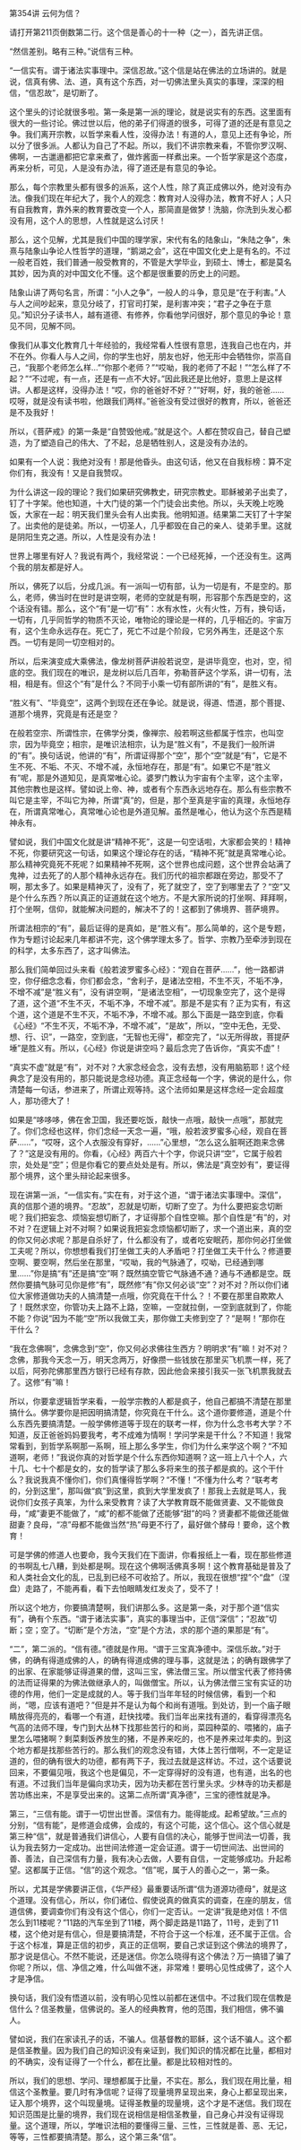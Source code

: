 第354讲 云何为信？

请打开第211页倒数第二行。这个信是善心的十一种（之一），首先讲正信。

“然信差别。略有三种。”说信有三种。

“一信实有。谓于诸法实事理中。深信忍故。”这个信是站在佛法的立场讲的。就是说，信真有佛、法、道，真有这个东西，对一切佛法里头真实的事理，深深的相信，“信忍故”，是切断了。

这个里头的讨论就很多啦。第一条是第一派的理论，就是说实有的东西。这里面有很大的一些讨论。佛过世以后，他的弟子们得道的很多，可得了道的还是有意见之争。我们离开宗教，以哲学来看人性，没得办法！有道的人，意见上还有争论，所以分了很多派。人都认为自己了不起。所以，我们不讲宗教来看，不管你罗汉啊、佛啊，一古邋遢都把它拿来煮了，做炸酱面一样煮出来。一个哲学家是这个态度，再来分析，可见，人是没有办法，得了道还是有意见的争论。

那么，每个宗教里头都有很多的派系，这个人性，除了真正成佛以外，绝对没有办法。像我们现在年纪大了，我个人的观念：教育对人没得办法，教育不好人；人只有自我教育，靠外来的教育要改变一个人，那简直是做梦！洗脑，你洗到头发心都没有用，这个人的思想，人性就是这么讨厌！

那么，这个见解，尤其是我们中国的理学家，宋代有名的陆象山，“朱陆之争”，朱熹与陆象山争论人性哲学的道理，“鹅湖之会”，这在中国文化史上是有名的。不过一般老百姓，我们普通一般受教育的，不管是大学毕业，到硕士、博士，都是莫名其妙，因为真的对中国文化不懂。这个都是很重要的历史上的问题。

陆象山讲了两句名言，所谓：“小人之争”，一般人的斗争，意见是“在于利害。”人与人之间吵起来，意见分岐了，打官司打架，是利害冲突；“君子之争在于意见。”知识分子读书人，越有道德、有修养，你看他学问很好，那个意见的争论！意见不同，见解不同。

像我们从事文化教育几十年经验的，我经常看人性很有意思，连我自己也在内，并不在外。你看人与人之间，你的学生也好，朋友也好，他无形中会牺牲你，崇高自己，“我那个老师怎么样…”“你那个老师？”“哎呦，我的老师了不起！”“怎么样了不起？”“不过呢，有一点，还是有一点不大好。”因此我还是比他好，意思上是这样讲。人都是这样，没得办法！“哎，你的爸爸好不好？”“好啊，好，我的爸爸……哎呀，就是没有读书啦，他跟我们两样。”爸爸没有受过很好的教育，所以，爸爸还是不及我好！

所以，《菩萨戒》的第一条是“自赞毁他戒。”就是这个。人都在赞叹自己，替自己塑造，为了塑造自己的伟大、了不起，总是牺牲别人，这是没有办法的。

如果有一个人说：我绝对没有！那是他昏头。由这句话，他又在自我标榜：算不定你们有，我没有！又是自我赞叹。

为什么讲这一段的理论？我们如果研究佛教史，研究宗教史。耶稣被弟子出卖了，钉了十字架。他也知道，十大门徒的第一个门徒会出卖他。所以，头天晚上吃晚饭，大家在一起：明天我们里头会有人出卖我。他明知道。结果第二天钉了十字架了。出卖他的是徒弟。所以，一切圣人，几乎都毁在自己的亲人、徒弟手里。这就是阴阳生克之道。所以，人性是没有办法！

世界上哪里有好人？我说有两个，我经常说：一个已经死掉，一个还没有生。这两个我的朋友都是好人。

所以，佛死了以后，分成几派。有一派叫一切有部，认为一切是有，不是空的。那么，老师，佛当时在世时是讲空啊，老师的空就是有啊，形容那个东西是空的，这个话没有错。那么，这个“有”是一切“有”：水有水性，火有火性，万有，换句话，一切有，几乎同哲学的物质不灭论，唯物论的理论是一样的，几乎相近的。宇宙万有，这个生命永远存在。死亡了，死亡不过是个阶段，它另外再生，还是这个东西。一切有是同一切空相对的。

所以，后来演变成大乘佛法，像龙树菩萨讲般若说空，是讲毕竟空，也对，空，彻底的空。我们现在的唯识，是龙树以后几百年，弥勒菩萨这个学系，讲一切有，法相，相是有。但这个“有”是什么？不同于小乘一切有部所讲的“有”，是胜义有。

“胜义有”、“毕竟空”，这两个到现在还在争论。就是说，得道、悟道，那个菩提、道那个境界，究竟是有还是空？

在般若空宗、所谓性宗，在佛学分类，像禅宗、般若啊这些都属于性宗，也叫空宗，因为毕竟空；相宗，是唯识法相宗，认为是“胜义有”，不是我们一般所讲的“有”。换句话说，他讲的“有”，所谓证得那个“空”，那个“空”就是“有”，它是不生不死、不垢、不灭、不增不减，永恒地存在，那是“有”。如果它不是“胜义有”呢，那是外道知见，是真常唯心论。婆罗门教认为宇宙有个主宰，这个主宰，其他宗教也是这样。譬如说上帝、神，或者有个东西永远地存在。那么有些宗教不叫它是主宰，不叫它为神，所谓“真”的，但是，那个至真是宇宙的真理，永恒地存在，所谓真常唯心，真常唯心论也是外道见解。虽然是唯心，他认为这个东西是精神永有。

譬如说，我们中国文化就是讲“精神不死”，这是一句空话啦，大家都会笑的！精神不死，你要研究这一句话，如果这个理论存在的话，“精神不死”就是真常唯心论。那么精神究竟死不死呢？如果精神不死啊，这个世界也成问题，这个世界会站满了鬼神，过去死了的人那个精神永远存在。我们历代的祖宗都跟在旁边，那受不了啊，那太多了。如果是精神灭了，没有了，死了就空了，空了到哪里去了？“空”又是个什么东西？所以真正的证道就在这个地方。不是大家所说的打坐啊、拜拜啊，打个坐啊，信仰，就能解决问题的，解决不了的！这都到了佛境界、菩萨境界。

所谓法相宗的“有”，最后证得的是真如，是“胜义有”。那么简单的，这个是专题，作为专题讨论起来几年都讲不完，这个佛学理太多了。哲学、宗教乃至牵涉到现在的科学，太多东西了，这才叫佛法。

那么我们简单回过头来看《般若波罗蜜多心经》：“观自在菩萨……”，他一路都讲空，你仔细念念看，你们都会念，“舍利子，是诸法空相，不生不灭，不垢不净，不增不减”是“胜义有”，没有讲空啊，“是诸法空相”，一切现象空完了，这个是得了道，这个道“不生不灭，不垢不净，不增不减”。那是不是实有？正为实有，有这个道，这个道是不生不灭，不垢不净，不增不减。那么下面是一路空到底，你看《心经》“不生不灭，不垢不净，不增不减”，“是故”，所以，“空中无色，无受、想、行、识”，一路空，空到底，“无智也无得”，都空完了，“以无所得故，菩提萨埵”是胜义有。所以，《心经》你说是讲空吗？最后念完了告诉你，“真实不虚”！

“真实不虚”就是“有”，对不对？大家念经会念，没有去想，没有用脑筋耶！这个经典念了是没有用的，那只能说是念经功德。真正念经每一个字，佛说的是什么，你清楚每一句话，参进来了，所谓止观等持。这个法师如果是这样念经一定会超度人，那功德大了！

如果是“哆哆哆，佛在舍卫国，我还要吃饭，敲快一点哦，敲快一点哦”，那就完了。你们念经也这样，你们念经一天念一遍，“哦，般若波罗蜜多心经，观自在菩萨……”，“哎呀，这个人衣服没有穿好，……”心里想，“怎么这么脏啊还跑来念佛了？”这是没有用的。你看，《心经》两百六十个字，你说只讲“空”，它属于般若宗，处处是“空”；但是你看它的要点处处是有。所以，佛法是“真空妙有”，要证得那个境界，这个里头辩论起来很多。

现在讲第一派，“一信实有。”实在有，对于这个道，“谓于诸法实事理中。深信”，真的信那个道的境界。“忍故”，忍就是切断，切断了空了。为什么要把妄念切断呢？我们把妄念、烦恼妄想切断了，才证得那个自性空嘛。那个自性是“有”的，对不对？在逻辑上对不对啊？如果说我把妄念烦恼都切断了，求一个道出来，真的空的你又何必求呢？那是自杀好了，什么都没有了，或者吃安眠药，那你何必打坐做工夫呢？所以，你想想看我们打坐做工夫的人矛盾吧？打坐做工夫干什么？修道要空啊、要空啊，然后坐在那里，“哎呦，我的气脉通了，哎呦，已经通到哪里……”你是搞“有”还是搞“空”啊？既然搞空管它气脉通不通？通与不通都是空。既然你要搞气脉可见你是修“有”，既然修“有”你又何必谈“空”？对不对？所以你们诸位大家修道做功夫的人搞清楚一点哦，你究竟在干什么？！不要在那里自欺欺人了！既然求空，你管功夫上路不上路，空嘛，一空就拉倒，一空到底就到了，你能不能？你说“因为不能“空”所以我做工夫，那你做工夫修到空了？“是啊！”那你在干什么？

“我在念佛啊”，念佛念到“空”，你又何必求佛往生西方？明明求“有”嘛！对不对？念佛，那我今天念一万，明天念两万，好像攒一些钱放在那里买飞机票一样，死了以后，阿弥陀佛那里西方银行已经有存款，因此他会来接引我买一张飞机票我就去了。这修“有”嘛！

所以，你要拿逻辑哲学来看，一般学宗教的人都是疯子，他自己都搞不清楚在那里搞什么。佛学要你是把因明搞清楚，你究竟在干什么。这个道你要修道，道是个什么东西先要搞清楚。一般学佛修道等于现在的联考一样，你为什么念书考大学？不知道，反正爸爸妈妈要我考，考不成难为情啊！学问学来是干什么？不知道！我常常看到，到哲学系啊那一系啊，班上那么多学生，你们为什么来学这个啊？“不知道啊，老师！”我说你真的对哲学是个什么东西你知道啊？这一班上八十个人，六十几、七十个都是女的，女的哲学读了那么多将来生的孩子都是疯的。这个干什么？我说我真不懂你们，你们真懂得哲学啊？“不懂！”不懂为什么考？“联考考的，分到这里”，那叫做“疯”到这里，疯到大学里发疯了！那我上去就是骂人，我说你们女孩子真笨，为什么来受教育？读了大学教育既不能做贤妻、又不能做良母，“咸”妻更不能做了，“咸”的都不能做了还能够“甜”的吗？贤妻都不能做还能做甜妻？良母，“凉”母都不能做当然“热”母更不行了，最好做个酵母！要命，这个教育！

可是学佛的修道人也要命，我今天我们在下面讲，你看报纸上一看，现在那些修道的书啊乱七八糟，到处都是啊。现在这个佛啊活佛真多啊！这个教育基础是普及了和人类社会文化的乱，已乱到已经不可收拾了。所以，我现在很想“捏”个“盘”（涅盘）走路了，不能再看，看下去怕眼睛发红发炎了，受不了！

所以这个地方，你要搞清楚啊，我们讲那么多。这是第一条，对于那个道“信实有”，确有个东西。“谓于诸法实事”，真实的事理当中，正信“深信”；“忍故”切断；空；空了。“切断”是个方法，“空”是个方法，求的那个道的果那是“有”。

“二”，第二派的。“信有德。”德就是作用。“谓于三宝真净德中。深信乐故。”对于佛，的确有得道成佛的人，的确有得道成佛的理与事，这就是法；的确有跟佛学了的出家、在家能够证得道果的僧，这叫三宝，佛法僧三宝。所以僧宝代表了修持佛的法而证得果的为佛法做继承人的，叫做僧宝。所以，认为佛法僧三宝有实证的功德的作用，他们一定是成就的人。等于我们当年年轻的时候信佛，看到一个和尚，“嗯，应该有道吧？”但是并不是认为每个和尚有道哦。到处访，到一个庙子眼睛放得亮亮的，看哪一个有道，赶快找喽。我们当年出来找有道的，看穿得漂亮名气高的法师不理，专门到大丛林下找那些苦行的和尚，菜园种菜的、喂猪的，庙子里怎么喂猪啊？剩菜剩饭养放生的猪，不是养来吃的，也不是养来过年卖的。到这个地方都是找那些苦行的。那么我们的观念没有错，大体上苦行僧啊，不一定是证道的，但的确有很大的功德，都有两下子，我过去就是这样访。不过，这个话要说回来，不要偏见哦，我这个也是偏见，不一定穿得好的没有道，也有道，出名的也有道。不过我们当年是偏向求功夫，因为功夫都在苦行里头求。少林寺的功夫都是苦功练出来，不是享受出来的。这第二点所谓“真净德”，三宝的德性就是净。

第三，“三信有能。谓于一切世出世善。深信有力。能得能成。起希望故。”三点的分别，“信有能”，是修道会成佛，会成的，有这个可能，这个信心。这个信心就是第三种“信”，就是普通我们讲信心，人要有自信的决心，能够于世间法一切善，我认为我去努力一定成功。出世间法修道一定会证道。谓于一切世间法、出世间的善、善法，自己深信有力量，我有决心去做，人要有自信，一定能够成功。升起希望。这都属于正信。“信”的这个观念。“信”呢，属于人的善心之一，第一条。

所以，尤其是学佛要讲正信，《华严经》最重要话所谓“信为道源功德母”，就是这个道理。没有信心，所以，你们诸位、假使说真的做真实的调查，在座的朋友，信道信佛，要调查你们有没有这个信心，你们一定否认。一定讲“我是绝对信！不信怎么到11楼呢？”11路的汽车坐到了11楼，两个脚走路是11路了，11号，走到了11楼，这个绝对是有信心，但是要搞清楚，不符合于这一个标准，还不属于正信。合于这个标准，算是正信的初步，真正的正信啊，要自己求证到这个佛法的境界了，那才说是信心。不然不能说，还是迷信。你怎么晓得有这个佛法？万一搞错了骗了你呢？所以，信、净信之难，什么叫做不迷，非常难！要明心见性成佛了，这个人才是净信。

换句话，我们没有悟道以前，没有明心见性以前都在迷信中。不过我们现在信教是信什么？信圣教量，信佛说的。圣人的经典教育，他的范围，我们相信，佛不骗人。

譬如说，我们在家读孔子的话，不骗人。信基督教的耶稣，这个话不骗人。这个都是信圣教量。因为我们自己的知识没有亲证到，我们知识的情况都在比量，都相对的不确实，没有证得了一个什么，都在比量。都是比较相对性的。

所以，我们的思想、学问、理想都属于比量，不实在。那么，我们现在用比量，相信这个圣教量。要几时有净信呢？证得了现量境界呈现出来，身心上都呈现出来，证入那个境界，这个叫现量境。证得圣教量的现量境，这个才是不迷信。我们现在知识范围是比量的境界，我们现在说相信是相信圣教量，自己身心并没有证得现量。这个道理，所以，学唯识法相的要懂得三量、三性，三性就是善、恶、无记，等等，三性都要搞清楚。那么，这个第三条“信”。


